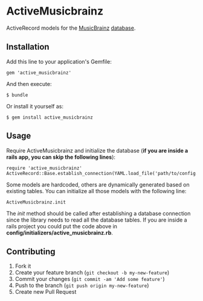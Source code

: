 # ActiveMusicbrainz

ActiveRecord models for the [MusicBrainz](http://musicbrainz.org/) [database](http://musicbrainz.org/doc/MusicBrainz_Database).

## Installation

Add this line to your application's Gemfile:

    gem 'active_musicbrainz'

And then execute:

    $ bundle

Or install it yourself as:

    $ gem install active_musicbrainz

## Usage

Require ActiveMusicbrainz and initialize the database (**if you are inside a rails app, you can skip the following lines**):

    require 'active_musicbrainz'
    ActiveRecord::Base.establish_connection(YAML.load_file('path/to/config.yml'))

Some models are hardcoded, others are dynamically generated based on existing tables. You can initialize all those models with the following line:

    ActiveMusicbrainz.init

The *init* method should be called after establishing a database connection since the library needs to read all the database tables.
If you are inside a rails project you could put the code above in **config/initializers/active_musicbrainz.rb**.



## Contributing

1. Fork it
2. Create your feature branch (`git checkout -b my-new-feature`)
3. Commit your changes (`git commit -am 'Add some feature'`)
4. Push to the branch (`git push origin my-new-feature`)
5. Create new Pull Request

